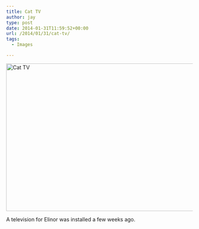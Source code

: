 ```yaml
---
title: Cat TV
author: jay
type: post
date: 2014-01-31T11:59:52+00:00
url: /2014/01/31/cat-tv/
tags:
  - Images

---
```

[<img class="alignnone" alt="Cat TV" src="https://photos.smugmug.com/All/Home/i-tRGfRqt/0/M/DSC_8983-M.jpg" width="600" height="399" />][1]

A television for Elinor was installed a few weeks ago.

 [1]: http://photos.rambleon.org/All/Home/i-tRGfRqt/A